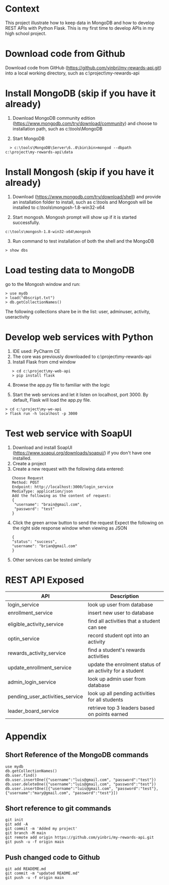 Context
=============================================
This project illustrate how to keep data in MongoDB and how to develop REST APIs with Python Flask. This is my first time to develop APIs in my high school project. 

Download code from Github
=============================================

Download code from GitHub (https://github.com/yinbri/my-rewards-api.git) into a local working directory, such as c:\project\my-rewards-api

Install MongoDB (skip if you have it already)
=============================================

1. Download MongoDB community edition (https://www.mongodb.com/try/download/community) and choose to installation path, such as c:\tools\MongoDB

2. Start MongoDB 

```
  > c:\tools\MongoDB\Server\6..0\bin\bin>mongod --dbpath c:\project\my-rewards-api\data
```

Install Mongosh (skip if you have it already)
=============================================

1. Download (https://www.mongodb.com/try/download/shell) and provide an installation folder to install, such as c:\tools and Mongosh will be installed to c:\tools\mongosh-1.8-win32-x64

2. Start mongosh. Mongosh prompt will show up if it is started successfully.  

```
c:\tools\mongosh-1.8-win32-x64\mongosh
```

3. Run command to test installation of both the shell and the MongoDB
```
> show dbs
```

Load testing data to MongoDB
=============================================

go to the Mongosh window and run:

```
> use mydb
> load("dbscript.txt")
> db.getCollectionNames()
```  
The following collections share be in the list: user, adminuser, activity, useractivity


Develop web services with Python
=============================================

1. IDE used: PyCharm CE
2. The core was previously downloaded to c:\project\my-rewards-api
3. Install Flask from cmd window

```
   > cd c:\project\my-web-api
   > pip install flask
```

4. Browse the app.py file to familiar with the logic

5. Start the web services and let it listen on localhost, port 3000. By default, Flask will load the app.py file.


```
> cd c:\project\my-we-api
> flask run -h localhost -p 3000
```

Test web service with SoapUI
=============================================

1. Download and install SoapUI (https://www.soapui.org/downloads/soapui/) if you don't have one installed.
2. Create a project
3. Create a new request with the following data entered:

```
   Choose Request
   Method: POST
   Endpoint: http://localhost:3000/login_service
   MediaType: application/json
   Add the following as the content of request:
   {
    "username": "brain@gmail.com",
    "password": "test"
   }
```

4. Click the green arrow button to send the request
   Expect the following on the right side response window when viewing as JSON

```
   {
   "status": "success",
   "username": "brian@gmail.com"
   }
```

5. Other services can be tested similarly
                      
REST API Exposed
=============================================

| API 					| Description						   |
|---------------------------------------|----------------------------------------------------------|
| login_service	 			| look up user from database				   |
| enrollment_service 			| insert new user to database			  	   |
| eligible_activity_service 		| find all activities that a student can see  	 	   |
| optin_service 			| record student opt into an activity		 	   |
| rewards_activity_service 		| find a student's rewards activities 			   |
| update_enrollment_service 		| update the enrolment status of an activity for a student |
| admin_login_service 			| look up admin user from database 			   |
| pending_user_activities_service 	|look up all pending activities for all students 	   |
| leader_board_service 			|retrieve top 3 leaders based on points earned	   	   |

Appendix
=============================================

## Short Reference of the MongoDB commands

```
use mydb
db.getCollectionNames()
db.user.find()
db.user.insertOne({"username":"luis@gmail.com", "password":"test"})
db.user.deleteOne({"username":"luis@gmail.com", "password":"test"})
db.user.insertOne([{"username":"luis@gmail.com", "password":"test"},
{"username":"mary@gmail.com", "password":"test"}])
```
## Short reference to git commands
```
git init
git add -A
git commit -m 'Added my project'
git branch -M main
git remote add origin https://github.com/yinbri/my-rewards-api.git
git push -u -f origin main
```
## Push changed code to Github
```
git add READEME.md
git commit -m "updated README.md"
git push -u -f origin main

```
